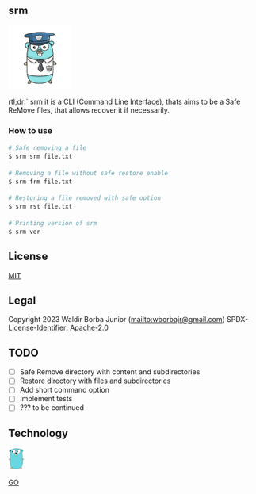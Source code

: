 
## srm

<p>
  <img src="./assets/logo.png" width="128"/>
  <br>
</p>

rtl;dr:` srm it is a CLI (Command Line Interface), thats aims to be a Safe ReMove files, that allows recover it if necessarily.

### How to use

```sh
# Safe removing a file
$ srm srm file.txt

# Removing a file without safe restore enable
$ srm frm file.txt

# Restoring a file removed with safe option
$ srm rst file.txt

# Printing version of srm
$ srm ver 
```

## License

[MIT](https://github.com/waldirborbajr/srm/blob/main/LICENSE)

## Legal

Copyright 2023 Waldir Borba Junior (<mailto:wborbajr@gmail.com>)
SPDX-License-Identifier: Apache-2.0

## TODO
- [ ] Safe Remove directory with content and subdirectories
- [ ] Restore directory with files and subdirectories
- [ ] Add short command option
- [ ] Implement tests
- [ ] ??? to be continued

## Technology

<img src="assets/gopher.png" alt="srm" width="32" /> 

[GO](https://go.dev/)
